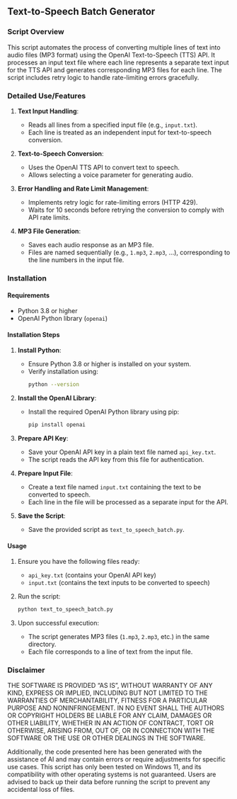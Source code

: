 ## Text-to-Speech Batch Generator  
### Script Overview  
This script automates the process of converting multiple lines of text into audio files (MP3 format) using the OpenAI Text-to-Speech (TTS) API. It processes an input text file where each line represents a separate text input for the TTS API and generates corresponding MP3 files for each line. The script includes retry logic to handle rate-limiting errors gracefully.  

### Detailed Use/Features  
1. **Text Input Handling**:  
   - Reads all lines from a specified input file (e.g., `input.txt`).  
   - Each line is treated as an independent input for text-to-speech conversion.  

2. **Text-to-Speech Conversion**:  
   - Uses the OpenAI TTS API to convert text to speech.  
   - Allows selecting a voice parameter for generating audio.  

3. **Error Handling and Rate Limit Management**:  
   - Implements retry logic for rate-limiting errors (HTTP 429).  
   - Waits for 10 seconds before retrying the conversion to comply with API rate limits.  

4. **MP3 File Generation**:  
   - Saves each audio response as an MP3 file.  
   - Files are named sequentially (e.g., `1.mp3`, `2.mp3`, ...), corresponding to the line numbers in the input file.  

### Installation  

#### Requirements  
- Python 3.8 or higher  
- OpenAI Python library (`openai`)  

#### Installation Steps  
1. **Install Python**:  
   - Ensure Python 3.8 or higher is installed on your system.  
   - Verify installation using:  
     ```bash
     python --version
     ```  

2. **Install the OpenAI Library**:  
   - Install the required OpenAI Python library using pip:  
     ```bash
     pip install openai
     ```  

3. **Prepare API Key**:  
   - Save your OpenAI API key in a plain text file named `api_key.txt`.  
   - The script reads the API key from this file for authentication.  

4. **Prepare Input File**:  
   - Create a text file named `input.txt` containing the text to be converted to speech.  
   - Each line in the file will be processed as a separate input for the API.  

5. **Save the Script**:  
   - Save the provided script as `text_to_speech_batch.py`.  

#### Usage  
1. Ensure you have the following files ready:  
   - `api_key.txt` (contains your OpenAI API key)  
   - `input.txt` (contains the text inputs to be converted to speech)  

2. Run the script:  
   ```bash
   python text_to_speech_batch.py
   ```  

3. Upon successful execution:  
   - The script generates MP3 files (`1.mp3`, `2.mp3`, etc.) in the same directory.  
   - Each file corresponds to a line of text from the input file.  

### Disclaimer  
THE SOFTWARE IS PROVIDED “AS IS”, WITHOUT WARRANTY OF ANY KIND, EXPRESS OR IMPLIED, INCLUDING BUT NOT LIMITED TO THE WARRANTIES OF MERCHANTABILITY, FITNESS FOR A PARTICULAR PURPOSE AND NONINFRINGEMENT. IN NO EVENT SHALL THE AUTHORS OR COPYRIGHT HOLDERS BE LIABLE FOR ANY CLAIM, DAMAGES OR OTHER LIABILITY, WHETHER IN AN ACTION OF CONTRACT, TORT OR OTHERWISE, ARISING FROM, OUT OF, OR IN CONNECTION WITH THE SOFTWARE OR THE USE OR OTHER DEALINGS IN THE SOFTWARE.  

Additionally, the code presented here has been generated with the assistance of AI and may contain errors or require adjustments for specific use cases. This script has only been tested on Windows 11, and its compatibility with other operating systems is not guaranteed. Users are advised to back up their data before running the script to prevent any accidental loss of files.  